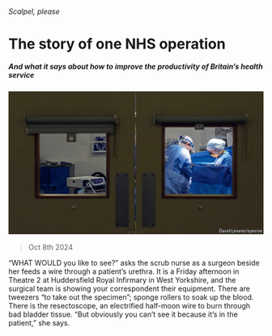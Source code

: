 ###### Scalpel, please

# The story of one NHS operation 

##### And what it says about how to improve the productivity of Britain’s health service 

![image](images/20241012_BRP001.jpg) 

> Oct 8th 2024 

“WHAT WOULD you like to see?” asks the scrub nurse as a surgeon beside her feeds a wire through a patient’s urethra. It is a Friday afternoon in Theatre 2 at Huddersfield Royal Infirmary in West Yorkshire, and the surgical team is showing your correspondent their equipment. There are tweezers “to take out the specimen”; sponge rollers to soak up the blood. There is the resectoscope, an electrified half-moon wire to burn through bad bladder tissue. “But obviously you can’t see it because it’s in the patient,” she says.

